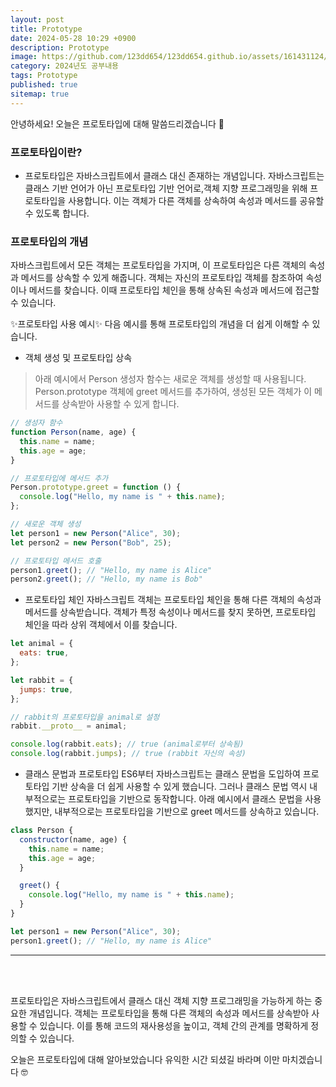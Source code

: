 ```yaml
---
layout: post
title: Prototype
date: 2024-05-28 10:29 +0900
description: Prototype
image: https://github.com/123dd654/123dd654.github.io/assets/161431124/797022c7-af81-4acd-aa89-4a8e05b9196d
category: 2024년도 공부내용
tags: Prototype
published: true
sitemap: true
---
```


안녕하세요!
오늘은 프로토타입에 대해 말씀드리겠습니다 🍞

### 프로토타입이란?

- 프로토타입은 자바스크립트에서 클래스 대신 존재하는 개념입니다.
  자바스크립트는 클래스 기반 언어가 아닌 프로토타입 기반 언어로,객체 지향 프로그래밍을 위해 프로토타입을 사용합니다.
  이는 객체가 다른 객체를 상속하여 속성과 메서드를 공유할 수 있도록 합니다.

### 프로토타입의 개념

자바스크립트에서 모든 객체는 프로토타입을 가지며,
이 프로토타입은 다른 객체의 속성과 메서드를 상속할 수 있게 해줍니다.
객체는 자신의 프로토타입 객체를 참조하여 속성이나 메서드를 찾습니다.
이때 프로토타입 체인을 통해 상속된 속성과 메서드에 접근할 수 있습니다.

✨프로토타입 사용 예시✨
다음 예시를 통해 프로토타입의 개념을 더 쉽게 이해할 수 있습니다.

- 객체 생성 및 프로토타입 상속

> 아래 예시에서 Person 생성자 함수는 새로운 객체를 생성할 때 사용됩니다.
> Person.prototype 객체에 greet 메서드를 추가하여, 생성된 모든 객체가 이 메서드를 상속받아 사용할 수 있게 합니다.

```javascript
// 생성자 함수
function Person(name, age) {
  this.name = name;
  this.age = age;
}

// 프로토타입에 메서드 추가
Person.prototype.greet = function () {
  console.log("Hello, my name is " + this.name);
};

// 새로운 객체 생성
let person1 = new Person("Alice", 30);
let person2 = new Person("Bob", 25);

// 프로토타입 메서드 호출
person1.greet(); // "Hello, my name is Alice"
person2.greet(); // "Hello, my name is Bob"
```

- 프로토타입 체인
  자바스크립트 객체는 프로토타입 체인을 통해 다른 객체의 속성과 메서드를 상속받습니다.
  객체가 특정 속성이나 메서드를 찾지 못하면, 프로토타입 체인을 따라 상위 객체에서 이를 찾습니다.

```javascript
let animal = {
  eats: true,
};

let rabbit = {
  jumps: true,
};

// rabbit의 프로토타입을 animal로 설정
rabbit.__proto__ = animal;

console.log(rabbit.eats); // true (animal로부터 상속됨)
console.log(rabbit.jumps); // true (rabbit 자신의 속성)
```

- 클래스 문법과 프로토타입
  ES6부터 자바스크립트는 클래스 문법을 도입하여 프로토타입 기반 상속을 더 쉽게 사용할 수 있게 했습니다.
  그러나 클래스 문법 역시 내부적으로는 프로토타입을 기반으로 동작합니다.
  아래 예시에서 클래스 문법을 사용했지만, 내부적으로는 프로토타입을 기반으로 greet 메서드를 상속하고 있습니다.

```javascript
class Person {
  constructor(name, age) {
    this.name = name;
    this.age = age;
  }

  greet() {
    console.log("Hello, my name is " + this.name);
  }
}

let person1 = new Person("Alice", 30);
person1.greet(); // "Hello, my name is Alice"
```

---

<br />
<br />

프로토타입은 자바스크립트에서 클래스 대신 객체 지향 프로그래밍을 가능하게 하는 중요한 개념입니다.
객체는 프로토타입을 통해 다른 객체의 속성과 메서드를 상속받아 사용할 수 있습니다.
이를 통해 코드의 재사용성을 높이고, 객체 간의 관계를 명확하게 정의할 수 있습니다.

오늘은 프로토타입에 대해 알아보았습니다 유익한 시간 되셨길 바라며 이만 마치겠습니다 🤓
